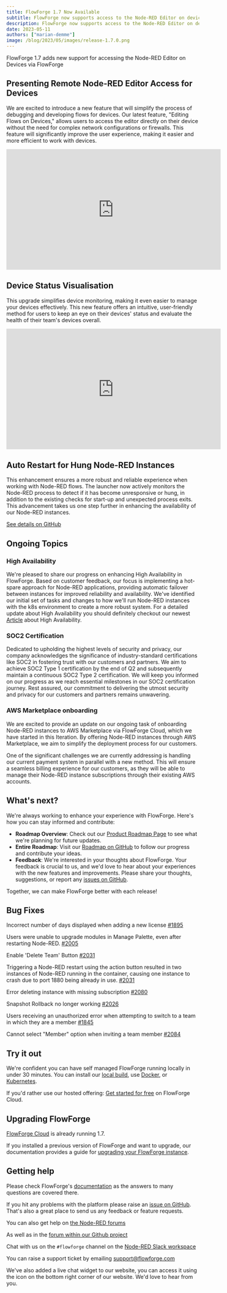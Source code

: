 ```yaml
---
title: FlowForge 1.7 Now Available
subtitle: FlowForge now supports access to the Node-RED Editor on devices
description: FlowForge now supports access to the Node-RED Editor on devices
date: 2023-05-11 
authors: ["marian-demme"]
image: /blog/2023/05/images/release-1.7.0.png
---
```


FlowForge 1.7 adds new support for accessing the Node-RED Editor on Devices via FlowForge

<!--more-->

## Presenting Remote Node-RED Editor Access for Devices

We are excited to introduce a new feature that will simplify the process of debugging and developing flows for devices. Our latest feature, "Editing Flows on Devices," allows users to access the editor directly on their device without the need for complex network configurations or firewalls. This feature will significantly improve the user experience, making it easier and more efficient to work with devices.

<iframe width="560" height="315" src="https://youtu.be/dQw4w9WgXcQ" title="YouTube video player" frameborder="0" allow="accelerometer; autoplay; clipboard-write; encrypted-media; gyroscope; picture-in-picture" allowfullscreen></iframe>

## Device Status Visualisation

This upgrade simplifies device monitoring, making it even easier to manage your devices effectively. This new feature offers an intuitive, user-friendly method for users to keep an eye on their devices' status and evaluate the health of their team's devices overall. 

<iframe width="560" height="315" src="https://youtu.be/dQw4w9WgXcQ" title="YouTube video player" frameborder="0" allow="accelerometer; autoplay; clipboard-write; encrypted-media; gyroscope; picture-in-picture" allowfullscreen></iframe>

## Auto Restart for Hung Node-RED Instances

This enhancement ensures a more robust and reliable experience when working with Node-RED flows. The launcher now actively monitors the Node-RED process to detect if it has become unresponsive or hung, in addition to the existing checks for start-up and unexpected process exits. This advancement takes us one step further in enhancing the availability of our Node-RED instances.

[See details on GitHub](https://github.com/flowforge/flowforge-nr-launcher/issues/110)

## Ongoing Topics

### High Availability

We're pleased to share our progress on enhancing High Availability in FlowForge. Based on customer feedback, our focus is implementing a hot-spare approach for Node-RED applications, providing automatic failover between instances for improved reliability and availability. We've identified our initial set of tasks and changes to how we'll run Node-RED instances with the k8s environment to create a more robust system. For a detailed update about High Availability you should definitely checkout our newest [Article](./....) about High Availability.

### SOC2 Certification

Dedicated to upholding the highest levels of security and privacy, our company acknowledges the significance of industry-standard certifications like SOC2 in fostering trust with our customers and partners. We aim to achieve SOC2 Type 1 certification by the end of Q2 and subsequently maintain a continuous SOC2 Type 2 certification. We will keep you informed on our progress as we reach essential milestones in our SOC2 certification journey. Rest assured, our commitment to delivering the utmost security and privacy for our customers and partners remains unwavering.

### AWS Marketplace onboarding

We are excited to provide an update on our ongoing task of onboarding Node-RED instances to AWS Marketplace via FlowForge Cloud, which we have started in this Iteration. By offering Node-RED instances through AWS Marketplace, we aim to simplify the deployment process for our customers.

One of the significant challenges we are currently addressing is handling our current payment system in parallel with a new method. This will ensure a seamless billing experience for our customers, as they will be able to manage their Node-RED instance subscriptions through their existing AWS accounts.

## What's next?

We're always working to enhance your experience with FlowForge. Here's how you can stay informed and contribute:

- **Roadmap Overview**: Check out our [Product Roadmap Page](https://flowforge.com/product/roadmap/) to see what we're planning for future updates.
- **Entire Roadmap**: Visit our [Roadmap on GitHub](https://github.com/orgs/flowforge/projects/5) to follow our progress and contribute your ideas.
- **Feedback**: We're interested in your thoughts about FlowForge. Your feedback is crucial to us, and we'd love to hear about your experiences with the new features and improvements. Please share your thoughts, suggestions, or report any [issues on GitHub](https://github.com/flowforge/flowforge/issues/new/choose). 

Together, we can make FlowForge better with each release!

## Bug Fixes

Incorrect number of days displayed when adding a new license [#1895](https://github.com/flowforge/flowforge/issues/1895)

Users were unable to upgrade modules in Manage Palette, even after restarting Node-RED. [#2005](https://github.com/flowforge/flowforge/issues/2005)

Enable 'Delete Team' Button [#2031](https://github.com/flowforge/flowforge/issues/2031)

Triggering a Node-RED restart using the action button resulted in two instances of Node-RED running in the container, causing one instance to crash due to port 1880 being already in use. [#2031](https://github.com/flowforge/flowforge/issues/1860)

Error deleting instance with missing subscription [#2080](https://github.com/flowforge/flowforge/issues/2080)

Snapshot Rollback no longer working [#2026](https://github.com/flowforge/flowforge/issues/2026)

Users receiving an unauthorized error when attempting to switch to a team in which they are a member [#1845](https://github.com/flowforge/flowforge/issues/1845)

Cannot select "Member" option when inviting a team member [#2084](https://github.com/flowforge/flowforge/issues/2084)

## Try it out

We're confident you can have self managed FlowForge running locally in under 30 minutes.
You can install our [local build](https://flowforge.com/docs/install/local/), use [Docker](https://flowforge.com/docs/install/docker/), or [Kubernetes](https://flowforge.com/docs/install/kubernetes/).

If you'd rather use our hosted offering: [Get started for free](https://app.flowforge.com/account/create) on FlowForge Cloud.

## Upgrading FlowForge

[FlowForge Cloud](https://app.flowforge.com) is already running 1.7.

If you installed a previous version of FlowForge and want to upgrade, our documentation provides a
guide for [upgrading your FlowForge instance](https://flowforge.com/docs/upgrade/).

## Getting help

Please check FlowForge's [documentation](https://flowforge.com/docs/) as the answers to many questions are covered there.

If you hit any problems with the platform please raise an [issue on GitHub](https://github.com/flowforge/flowforge/issues).
That's also a great place to send us any feedback or feature requests.

You can also get help on [the Node-RED forums](https://discourse.nodered.org/)

As well as in the [forum within our Github project](https://github.com/flowforge/flowforge/discussions)

Chat with us on the `#flowforge` channel on the [Node-RED Slack workspace](https://nodered.org/slack)

You can raise a support ticket by emailing [support@flowforge.com](mailto:support@flowforge.com)

We've also added a live chat widget to our website, you can access it using the icon on the bottom right corner of our website. We'd love to hear from you.
